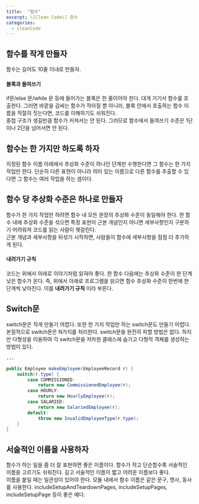 ```yaml
---
title:  "함수"
excerpt: \[Clean Code\] 함수
categories:
  - cleanCode
---
```


## 함수를 작게 만들자
함수는 길어도 10줄 이내로 만들자.

#### 블록과 들여쓰기
if문/else 문/while 문 등에 들어가는 블록은 한 줄이어야 한다. 대개 거기서 함수를 호출한다. 그러면 바깥을 감싸는 함수가 작아질 뿐 아니라, 블록 안에서 호출하는 함수 이름을 적절히 짓는다면, 코드를 이해하기도 쉬워진다.  
중첩 구조가 생길만큼 함수가 커져서는 안 된다. 그러므로 함수에서 들여쓰기 수준은 1단이나 2단을 넘어서면 안 된다.

## 함수는 한 가지만 하도록 하자
지정된 함수 이름 아래에서 추상화 수준이 하나인 단계만 수행한다면 그 함수는 한 가지 작업만 한다. 단순히 다른 표현이 아니라 의미 있는 이름으로 다른 함수를 추출할 수 있다면 그 함수는 여러 작업을 하는 셈이다.

## 함수 당 추상화 수준은 하나로 만들자
함수가 한 가지 작업만 하려면 함수 내 모든 문장의 추상화 수준이 동일해야 한다. 한 함수 내에 추상화 수준을 섞으면 특정 표현이 근본 개념인지 아니면 세부사항인지 구분하기 어려워져 코드를 읽는 사람이 헷갈린다.  
근본 개념과 세부사항을 뒤섞기 시작하면, 사람들이 함수에 세부사항을 점점 더 추가하게 된다.

#### 내려가기 규칙
코드는 위에서 아래로 이야기처럼 읽혀야 좋다. 한 함수 다음에는 추상화 수준이 한 단계 낮은 함수가 온다. 즉, 위에서 아래로 프로그램을 읽으면 함수 추상화 수준이 한번에 한 단계씩 낮아진다. 이를 **내려가기 규칙** 이라 부른다.

## Switch문
switch문은 작게 만들기 어렵다. 또한 한 가지 작업만 하는 switch문도 만들기 어렵다. 본질적으로 switch문은 N가지를 처리한다. switch문을 완전히 피할 방법은 없다. 하지만 다형성을 이용하여 각 switch문을 저차원 클래스에 숨기고 다형적 객체를 생성하는 방법이 있다.

  
```java
...

public Employee makeEmployee(EmployeeRecord r) {
    switch(r.type) {
        case COMMISSIONED:
            return new CommissionedEmployee(r);
        case HOURLY:
            return new HourlyEmployee(r);
        case SALARIED:
            return new SalariedEmployee(r);
        default:
            throw new InvalidEmployeeType(r.type);
    }
}
```  

## 서술적인 이름을 사용하자
함수가 하는 일을 좀 더 잘 표현하면 좋은 이름이다. 함수가 작고 단순할수록 서술적인 이름을 고르기도 쉬워진다. 길고 서술적인 이름이 짧고 어려운 이름보다 좋다.  
이름을 붙일 때는 일관성이 있어야 한다. 모듈 내에서 함수 이름은 같은 문구, 명사, 동사를 사용한다. includeSetupAndTeardownPages, includeSetupPages, includeSetupPage 등이 좋은 예다.